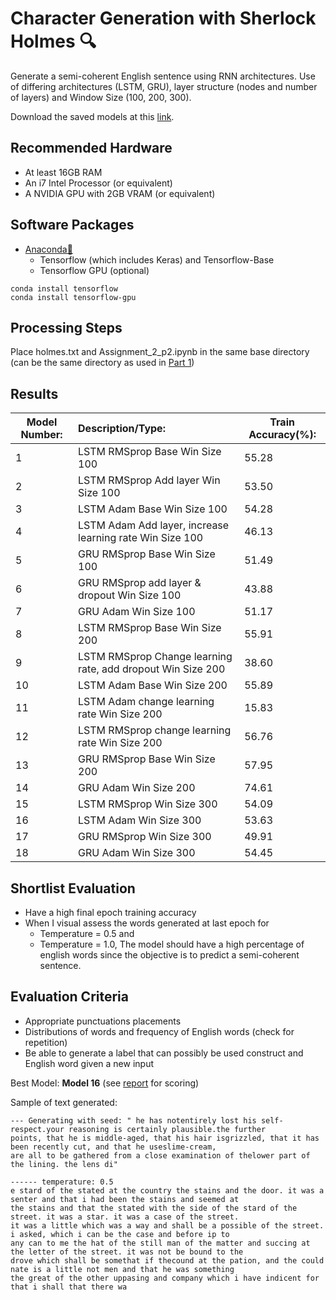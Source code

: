 # Character Generation with Sherlock Holmes 🔍
Generate a semi-coherent English sentence using RNN architectures. Use of differing architectures (LSTM, GRU), layer structure (nodes and number of layers) and Window Size (100, 200, 300).

Download the saved models at this [link](https://drive.google.com/file/d/1Vvh3p1wEghT1_nc_OQz2uuoTVP1-STwd/view?usp=sharing).

## Recommended Hardware
* At least 16GB RAM
* An i7 Intel Processor (or equivalent)
* A NVIDIA GPU with 2GB VRAM (or equivalent)

## Software Packages
* [Anaconda🐍](https://www.anaconda.com/products/individual)
   * Tensorflow (which includes Keras) and Tensorflow-Base
   * Tensorflow GPU (optional)
   
```
conda install tensorflow
conda install tensorflow-gpu
```

## Processing Steps 
Place holmes.txt and Assignment_2_p2.ipynb in the same base directory (can be the same directory as used in [Part 1](https://github.com/RyanNgCT/RNNTasks/tree/master/Part%201))

## Results
| Model Number:  | Description/Type:                                           |Train Accuracy(%):|
| -------------  |:------------------------------------------------------------| ---------------- |
| 1              | LSTM RMSprop Base Win Size 100                              | 55.28            |
| 2              | LSTM RMSprop Add layer Win Size 100                         | 53.50            |
| 3              | LSTM Adam Base Win Size 100                                 | 54.28            |
| 4              | LSTM Adam Add layer, increase learning rate Win Size 100    | 46.13            |
| 5              | GRU RMSprop Base Win Size 100                               | 51.49            |
| 6              | GRU RMSprop add layer & dropout Win Size 100                | 43.88            |
| 7              | GRU Adam Win Size 100                                       | 51.17            |
| 8              | LSTM RMSprop Base Win Size 200                              | 55.91            |
| 9              | LSTM RMSprop Change learning rate, add dropout Win Size 200 | 38.60            |
| 10             | LSTM Adam Base Win Size 200                                 | 55.89            |
| 11             | LSTM Adam change learning rate Win Size 200                 | 15.83            |
| 12             | LSTM RMSprop change learning rate Win Size 200              | 56.76            |
| 13             | GRU RMSprop Base Win Size 200                               | 57.95            |
| 14             | GRU Adam Win Size 200                                       | 74.61            |
| 15             | LSTM RMSprop Win Size 300                                   | 54.09            |
| 16             | LSTM Adam Win Size 300                                      | 53.63            |
| 17             | GRU RMSprop Win Size 300                                    | 49.91            |
| 18             | GRU Adam Win Size 300                                       | 54.45            |

## Shortlist Evaluation
* Have a high final epoch training accuracy
* When I visual assess the words generated at last epoch for
  * Temperature = 0.5 and
  * Temperature = 1.0,
The model should have a high percentage of english words since the objective is to predict a semi-coherent sentence.

## Evaluation Criteria
*	Appropriate punctuations placements
*	Distributions of words and frequency of English words (check for repetition)
*	Be able to generate a label that can possibly be used construct and English word given a new input


Best Model: **Model 16** (see [report](https://github.com/RyanNgCT/RNNTasks/blob/master/DL_Assignment2_Report_NG%20CHIN%20TIONG%20RYAN.pdf) for scoring)

Sample of text generated:
```
--- Generating with seed: " he has notentirely lost his self-respect.your reasoning is certainly plausible.the further 
points, that he is middle-aged, that his hair isgrizzled, that it has been recently cut, and that he useslime-cream, 
are all to be gathered from a close examination of thelower part of the lining. the lens di"

------ temperature: 0.5
e stard of the stated at the country the stains and the door. it was a senter and that i had been the stains and seemed at 
the stains and that the stated with the side of the stard of the street. it was a star. it was a case of the street. 
it was a little which was a way and shall be a possible of the street. i asked, which i can be the case and before ip to 
any can to me the hat of the still man of the matter and succing at the letter of the street. it was not be bound to the 
drove which shall be somethat if thecound at the pation, and the could nate is a little not men and that he was something 
the great of the other uppasing and company which i have indicent for that i shall that there wa
```

